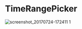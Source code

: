 ﻿# TimeRangePicker
 
 ![screenshot_20170724-172411 1](https://user-images.githubusercontent.com/15830213/28522505-e0dce7ca-7095-11e7-8e28-17045b96d250.png)

